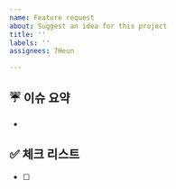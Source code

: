 ```yaml
---
name: Feature request
about: Suggest an idea for this project
title: ''
labels: ''
assignees: 7Heun

---
```


## ☔️ 이슈 요약

<!-- 이유에 대해 설명해주세요. -->
- 

## ✅ 체크 리스트

<!-- 해야 할 일을 적어주세요. -->

- [ ]
